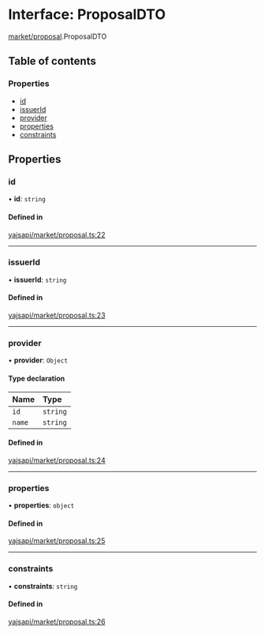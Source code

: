 # Interface: ProposalDTO

[market/proposal](../modules/market_proposal).ProposalDTO

## Table of contents

### Properties

- [id](market_proposal.ProposalDTO#id)
- [issuerId](market_proposal.ProposalDTO#issuerid)
- [provider](market_proposal.ProposalDTO#provider)
- [properties](market_proposal.ProposalDTO#properties)
- [constraints](market_proposal.ProposalDTO#constraints)

## Properties

### id

• **id**: `string`

#### Defined in

[yajsapi/market/proposal.ts:22](https://github.com/golemfactory/yajsapi/blob/2663a15/yajsapi/market/proposal.ts#L22)

___

### issuerId

• **issuerId**: `string`

#### Defined in

[yajsapi/market/proposal.ts:23](https://github.com/golemfactory/yajsapi/blob/2663a15/yajsapi/market/proposal.ts#L23)

___

### provider

• **provider**: `Object`

#### Type declaration

| Name | Type |
| :------ | :------ |
| `id` | `string` |
| `name` | `string` |

#### Defined in

[yajsapi/market/proposal.ts:24](https://github.com/golemfactory/yajsapi/blob/2663a15/yajsapi/market/proposal.ts#L24)

___

### properties

• **properties**: `object`

#### Defined in

[yajsapi/market/proposal.ts:25](https://github.com/golemfactory/yajsapi/blob/2663a15/yajsapi/market/proposal.ts#L25)

___

### constraints

• **constraints**: `string`

#### Defined in

[yajsapi/market/proposal.ts:26](https://github.com/golemfactory/yajsapi/blob/2663a15/yajsapi/market/proposal.ts#L26)

